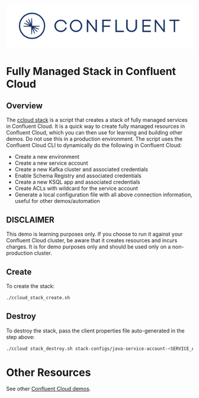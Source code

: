 ![image](../../images/confluent-logo-300-2.png)

# Fully Managed Stack in Confluent Cloud

## Overview

The [ccloud stack](ccloud_stack_create.sh) is a script that creates a stack of fully managed services in Confluent Cloud.
It is a quick way to create fully managed resources in Confluent Cloud, which you can then use for learning and building other demos.
Do not use this in a production environment.
The script uses the Confluent Cloud CLI to dynamically do the following in Confluent Cloud:

* Create a new environment
* Create a new service account
* Create a new Kafka cluster and associated credentials
* Enable Schema Registry and associated credentials
* Create a new KSQL app and associated credentials
* Create ACLs with wildcard for the service account
* Generate a local configuration file with all above connection information, useful for other demos/automation

## DISCLAIMER

This demo is learning purposes only.
If you choose to run it against your Confluent Cloud cluster, be aware that it creates resources and incurs charges.
It is for demo purposes only and should be used only on a non-production cluster.

## Create

To create the stack:

```bash
./ccloud_stack_create.sh
```

## Destroy

To destroy the stack, pass the client properties file auto-generated in the step above:

```bash
./ccloud stack_destroy.sh stack-configs/java-service-account-<SERVICE_ACCOUNT_ID>.config
```

# Other Resources

See other [Confluent Cloud demos](../README.md).
